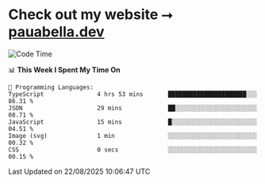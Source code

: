 # Check out my website ⭢ [pauabella.dev](https://pauabella.dev)

<!--START_SECTION:waka-->
![Code Time](http://img.shields.io/badge/Code%20Time-4%2C713%20hrs-blue)

📊 **This Week I Spent My Time On** 

```text
💬 Programming Languages: 
TypeScript               4 hrs 53 mins       ██████████████████████░░░   86.31 % 
JSON                     29 mins             ██░░░░░░░░░░░░░░░░░░░░░░░   08.71 % 
JavaScript               15 mins             █░░░░░░░░░░░░░░░░░░░░░░░░   04.51 % 
Image (svg)              1 min               ░░░░░░░░░░░░░░░░░░░░░░░░░   00.32 % 
CSS                      0 secs              ░░░░░░░░░░░░░░░░░░░░░░░░░   00.15 % 
```


 Last Updated on 22/08/2025 10:06:47 UTC
<!--END_SECTION:waka-->

